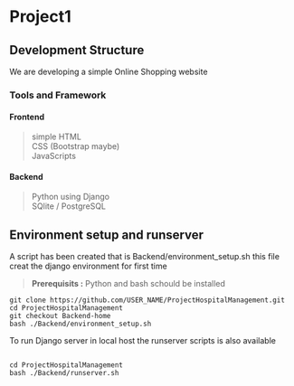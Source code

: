 # Project1 

## Development Structure 
We are developing a simple Online Shopping website
### Tools and Framework 
#### Frontend 
> simple HTML <br>
> CSS (Bootstrap maybe) <br>
> JavaScripts <br>
#### Backend 
> Python using Django <br>
> SQlite / PostgreSQL <br>

## Environment setup and runserver
A script has been created that is Backend/environment_setup.sh this file creat the django environment for first time 
> **Prerequisits :**
> Python and bash schould be installed

```shell 
git clone https://github.com/USER_NAME/ProjectHospitalManagement.git
cd ProjectHospitalManagement
git checkout Backend-home
bash ./Backend/environment_setup.sh
```

To run Django server in local host the runserver scripts is also available 

```shell 

cd ProjectHospitalManagement
bash ./Backend/runserver.sh
```
